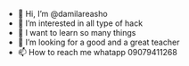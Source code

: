 - 👋 Hi, I’m @damilareasho
- 👀 I’m interested in all type of hack 
- 🌱 I want to learn so many things
- 💞️ I’m looking for a good and a great teacher 
- 📫 How to reach me whatapp 09079411268

<!---
damilareasho/damilareasho is a ✨ special ✨ repository because its `README.md` (this file) appears on your GitHub profile.
You can click the Preview link to take a look at your changes.
--->
